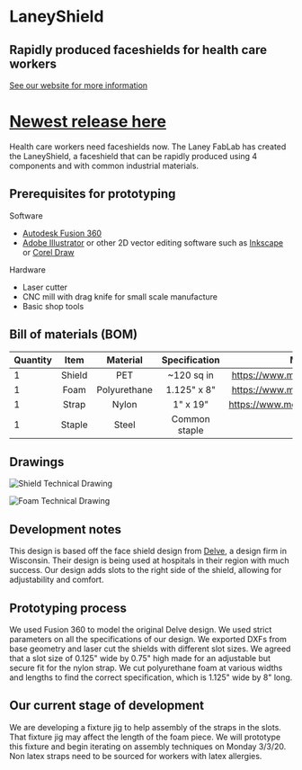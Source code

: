 # LaneyShield
## Rapidly produced faceshields for health care workers
[See our website for more information](https://www.laneyshield.laneyfablab.org/)

# [Newest release here](https://github.com/laneyfablab/LaneyShield/releases)

Health care workers need faceshields now. The Laney FabLab has created the LaneyShield, a faceshield that can be rapidly produced using 4 components and with common industrial materials.

## Prerequisites for prototyping
Software
- [Autodesk Fusion 360]([autodesk.com](https://www.autodesk.com/products/fusion-360/overview))
- [Adobe Illustrator](https://www.adobe.com/products/illustrator.html) or other 2D vector editing software such as [Inkscape](https://inkscape.org/) or [Corel Draw](https://www.coreldraw.com/en/)

Hardware
- Laser cutter
- CNC mill with drag knife for small scale manufacture
- Basic shop tools

## Bill of materials (BOM)

| Quantity   |      Item      |  Material |  Specification |  McMaster  |
|----------|:-------------:|:-------:|:----:|:---:|
| 1 |  Shield | PET |  ~120 sq in | https://www.mcmaster.com/8567k64 |
| 1 |    Foam   |  Polyurethane |  1.125" x 8"  | https://www.mcmaster.com/8614k84
| 1 | Strap |    Nylon | 1" x 19"  |  https://www.mcmaster.com/88225k68  |
| 1 | Staple |    Steel | Common staple  |    |

## Drawings
![Shield Technical Drawing](https://github.com/laneyfablab/LaneyShield/blob/master/img/shieldDrawing.png "Shield Technical Drawing")

![Foam Technical Drawing](https://github.com/laneyfablab/LaneyShield/blob/master/img/foamDrawing.png "Foam Technical Drawing")


## Development notes

This design is based off the face shield design from [Delve](https://www.delve.com/insights/face-shield-designs-to-fill-the-gap), a design firm in Wisconsin. Their design is being used at hospitals in their region with much success. Our design adds slots to the right side of the shield, allowing for adjustability and comfort.

## Prototyping process

We used Fusion 360 to model the original Delve design. We used strict parameters on all the specifications of our design. We exported DXFs from base geometry and laser cut the shields with different slot sizes. We agreed that a slot size of 0.125" wide by 0.75" high made for an adjustable but secure fit for the nylon strap. We cut polyurethane foam at various widths and lengths to find the correct specification, which is 1.125" wide by 8" long.

## Our current stage of development

We are developing a fixture jig to help assembly of the straps in the slots. That fixture jig may affect the length of the foam piece. We will prototype this fixture and begin iterating on assembly techniques on Monday 3/3/20. Non latex straps need to be sourced for workers with latex allergies.
